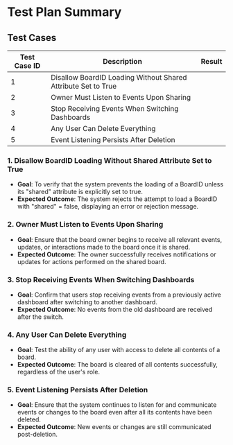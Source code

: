 # Test Plan Summary

## Test Cases

| Test Case ID | Description                                                             | Result   |
|--------------|-------------------------------------------------------------------------|----------|
| 1            | Disallow BoardID Loading Without Shared Attribute Set to True           |          |
| 2            | Owner Must Listen to Events Upon Sharing                                |          |
| 3            | Stop Receiving Events When Switching Dashboards                         |          |
| 4            | Any User Can Delete Everything                                          |          |
| 5            | Event Listening Persists After Deletion                                 |          |

### 1. Disallow BoardID Loading Without Shared Attribute Set to True
- **Goal**: To verify that the system prevents the loading of a BoardID unless its "shared" attribute is explicitly set to true.
- **Expected Outcome**: The system rejects the attempt to load a BoardID with "shared" = false, displaying an error or rejection message.

### 2. Owner Must Listen to Events Upon Sharing
- **Goal**: Ensure that the board owner begins to receive all relevant events, updates, or interactions made to the board once it is shared.
- **Expected Outcome**: The owner successfully receives notifications or updates for actions performed on the shared board.

### 3. Stop Receiving Events When Switching Dashboards
- **Goal**: Confirm that users stop receiving events from a previously active dashboard after switching to another dashboard.
- **Expected Outcome**: No events from the old dashboard are received after the switch.

### 4. Any User Can Delete Everything
- **Goal**: Test the ability of any user with access to delete all contents of a board.
- **Expected Outcome**: The board is cleared of all contents successfully, regardless of the user's role.

### 5. Event Listening Persists After Deletion
- **Goal**: Ensure that the system continues to listen for and communicate events or changes to the board even after all its contents have been deleted.
- **Expected Outcome**: New events or changes are still communicated post-deletion.

